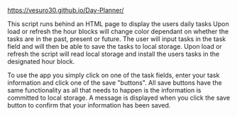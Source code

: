 https://vesuro30.github.io/Day-Planner/

This script runs behind an HTML page to display the users daily tasks
Upon load or refresh the hour blocks will change color dependant on whether
the tasks are in the past, present or future.
The user will input tasks in the task field and will then be able to save
the tasks to local storage.
Upon load or refresh the script will read local storage and install the
users tasks in the designated hour block.

To use the app you simply click on one of the task fields, enter your task information and click one of the save "buttons". All save buttons have the same functionality as all that needs to happen is the information is committed to local storage. A message is displayed when you click the save button to confirm that your information has been saved.
